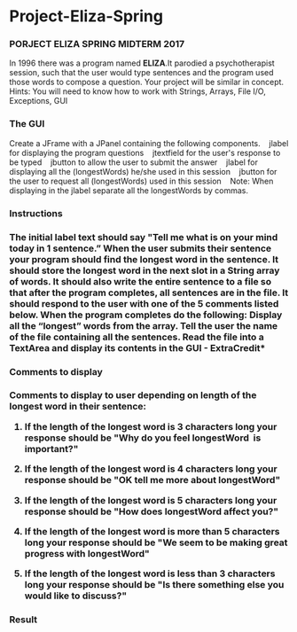 # Project-Eliza-Spring
<h3>PORJECT ELIZA SPRING MIDTERM 2017</h3>

In 1996 there was a program named <b>ELIZA</b>.It parodied a psychotherapist session, such that the user would type sentences and the program used those words to compose a question. Your project will be similar in concept.
Hints: You will need to know how to work with Strings, Arrays, File I/O, Exceptions, GUI


<h3> The GUI</h3>

Create a JFrame with a JPanel containing the following components.
   jlabel for displaying the program questions
   jtextfield for the user's response to be typed
   jbutton to allow the user to submit the answer
   jlabel for displaying all the (longestWords) he/she used in this session
   jbutton for the user to request all (longestWords) used in this session 
   Note: When displaying in the jlabel separate all the longestWords by commas.
   
<h3>Instructions<h3>

The initial label text should say "Tell me what is on your mind today in 1 sentence.”
When the user submits their sentence your program should find the longest word in the sentence.
It should store the longest word in the next slot in a String array of words.
It should also write the entire sentence to a file so that after the program completes, all sentences are in the file.
It should respond to the user with one of the 5 comments listed below.
When the program completes do the following:
Display all the “longest” words from the array.
Tell the user the name of the file containing all the sentences.
Read the file into a TextArea and display its contents in the GUI - ExtraCredit* 

<h3>Comments to display<h3>

Comments to display to user depending on length of the longest word in their sentence:
1. If the length of the longest word is 3 characters long your response should be "Why do you feel longestWord  is important?"

2. If the length of the longest word is 4 characters long your response should be "OK tell me more about longestWord"

3. If the length of the longest word is 5 characters long your response should be "How does longestWord affect you?"

4. If the length of the longest word is more than 5 characters long your response should be "We seem to be making great progress with longestWord"

5. If the length of the longest word is less than 3 characters long your response should be "Is there something else you would like to discuss?"

<h3>Result<h3>













